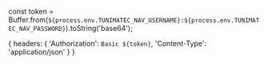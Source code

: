 
const token = Buffer.from(`${process.env.TUNIMATEC_NAV_USERNAME}:${process.env.TUNIMATEC_NAV_PASSWORD}`).toString('base64');

{
        headers: {
          'Authorization': `Basic ${token}`,
          'Content-Type': 'application/json'
        }
      }